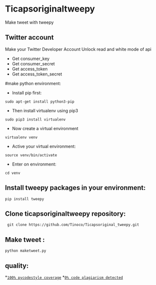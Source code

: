# Ticapsoriginaltweepy
Make tweet with tweepy

## Twitter account
Make your Twitter Developer Account 
Unlock read and white mode of api 
* Get consumer_key
* Get consumer_secret
* Get access_token
* Get access_token_secret

#make python environment:
* Install pip first:
<pre><code>sudo apt-get install python3-pip
</code></pre>
* Then install virtualenv using pip3
<pre><code>sudo pip3 install virtualenv 
</code></pre>
* Now create a virtual environment
<pre><code>virtualenv venv
</code></pre>
* Active your virtual environment:
<pre><code>source venv/bin/activate
</code></pre>
* Enter on environment:
<pre><code>cd venv
</code></pre>

## Install tweepy packages in your environment: 
<pre><code>pip install tweepy
</code></pre>

## Clone ticapsoriginaltweepy repository:
<pre><code> git clone https://github.com/Tinoco/Ticapsoriginal_tweepy.git
</code></pre>

## Make tweet :
<pre><code>python maketweet.py
</code></pre>

## quality:
*[`100% pycodestyle coverage`](https://pypi.org/project/pycodestyle/)
*[`0% code plagiarism detected`](https://github.com/blingenf/copydetect)
